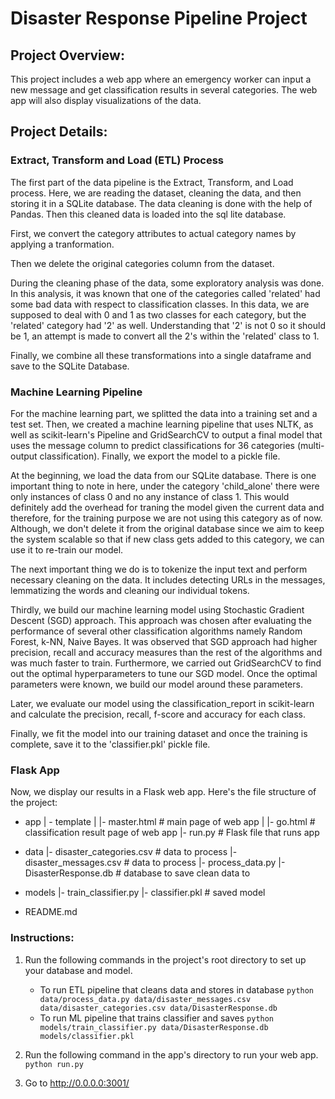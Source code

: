 # Disaster Response Pipeline Project

## Project Overview:
This project includes a web app where an emergency worker can input a new message and get classification results in several categories. The web app will also display visualizations of the data.

## Project Details:

### Extract, Transform and Load (ETL) Process
The first part of the data pipeline is the Extract, Transform, and Load process. Here, we are reading the dataset, cleaning the data, and then storing it in a SQLite database. The data cleaning is done with the help of Pandas. Then this cleaned data is loaded into the sql lite database.

First, we convert the category attributes to actual category names by applying a tranformation.

Then we delete the original categories column from the dataset.

During the cleaning phase of the data, some exploratory analysis was done. In this analysis, it was known that one of the categories called 'related' had some bad data with respect to classification classes. In this data, we are supposed to deal with 0 and 1 as two classes for each category, but the 'related' category had '2' as well. Understanding that '2' is not 0 so it should be 1, an attempt is made to convert all the 2's within the 'related' class to 1.

Finally, we combine all these transformations into a single dataframe and save to the SQLite Database.


### Machine Learning Pipeline
For the machine learning part, we splitted the data into a training set and a test set. Then, we created a machine learning pipeline that uses NLTK, as well as scikit-learn's Pipeline and GridSearchCV to output a final model that uses the message column to predict classifications for 36 categories (multi-output classification). Finally, we export the model to a pickle file.

At the beginning, we load the data from our SQLite database. There is one important thing to note in here, under the category 'child_alone' there were only instances of class 0 and no any instance of class 1. This would definitely add the overhead for traning the model given the current data and therefore, for the training purpose we are not using this category as of now. Although, we don't delete it from the original database since we aim to keep the system scalable so that if new class gets added to this category, we can use it to re-train our model.

The next important thing we do is to tokenize the input text and perform necessary cleaning on the data. It includes detecting URLs in the messages, lemmatizing the words and cleaning our individual tokens.

Thirdly, we build our machine learning model using Stochastic Gradient Descent (SGD) approach. This approach was chosen after evaluating the performance of several other classification algorithms namely Random Forest, k-NN, Naive Bayes. It was observed that SGD approach had higher precision, recall and accuracy measures than the rest of the algorithms and was much faster to train. Furthermore, we carried out GridSearchCV to find out the optimal hyperparameters to tune our SGD model. Once the optimal parameters were known, we build our model around these parameters.

Later, we evaluate our model using the classification_report in scikit-learn and calculate the precision, recall, f-score and accuracy for each class.

Finally, we fit the model into our training dataset and once the training is complete, save it to the 'classifier.pkl' pickle file.


### Flask App
Now, we display our results in a Flask web app. Here's the file structure of the project:

- app
| - template
| |- master.html  # main page of web app
| |- go.html  # classification result page of web app
|- run.py  # Flask file that runs app

- data
|- disaster_categories.csv  # data to process 
|- disaster_messages.csv  # data to process
|- process_data.py
|- DisasterResponse.db   # database to save clean data to

- models
|- train_classifier.py
|- classifier.pkl  # saved model 

- README.md

### Instructions:
1. Run the following commands in the project's root directory to set up your database and model.

    - To run ETL pipeline that cleans data and stores in database
        `python data/process_data.py data/disaster_messages.csv data/disaster_categories.csv data/DisasterResponse.db`
    - To run ML pipeline that trains classifier and saves
        `python models/train_classifier.py data/DisasterResponse.db models/classifier.pkl`

2. Run the following command in the app's directory to run your web app.
    `python run.py`

3. Go to http://0.0.0.0:3001/
